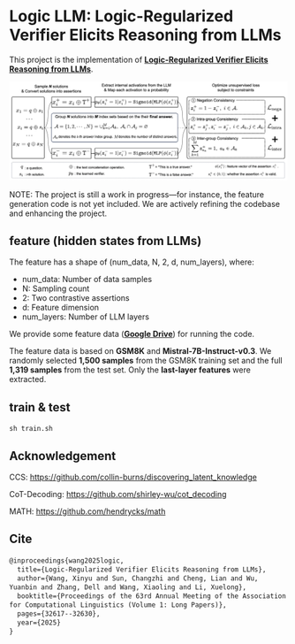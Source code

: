 # Logic LLM: Logic-Regularized Verifier Elicits Reasoning from LLMs

This project is the implementation of [**Logic-Regularized Verifier Elicits Reasoning from LLMs**](https://aclanthology.org/2025.acl-long.1567/).

![](./fig/fig.png)

NOTE: The project is still a work in progress—for instance, the feature generation code is not yet included. We are actively refining the codebase and enhancing the project. 

## feature (hidden states from LLMs)

The feature has a shape of (num_data, N, 2, d, num_layers), where:

- num_data: Number of data samples
- N: Sampling count
- 2: Two contrastive assertions
- d: Feature dimension
- num_layers: Number of LLM layers

We provide some feature data ([**Google Drive**](https://drive.google.com/drive/folders/1SVX9g-3AhJxu83u-Be2R8yCjOhlbQiIs)) for running the code.  

The feature data is based on **GSM8K** and **Mistral-7B-Instruct-v0.3**.  We randomly selected **1,500 samples** from the GSM8K training set and the full **1,319 samples** from the test set. Only the **last-layer features** were extracted.  

## train & test
```shell
sh train.sh
```

## Acknowledgement

CCS: https://github.com/collin-burns/discovering_latent_knowledge

CoT-Decoding: https://github.com/shirley-wu/cot_decoding

MATH: https://github.com/hendrycks/math

## Cite

```
@inproceedings{wang2025logic,
  title={Logic-Regularized Verifier Elicits Reasoning from LLMs},
  author={Wang, Xinyu and Sun, Changzhi and Cheng, Lian and Wu, Yuanbin and Zhang, Dell and Wang, Xiaoling and Li, Xuelong},
  booktitle={Proceedings of the 63rd Annual Meeting of the Association for Computational Linguistics (Volume 1: Long Papers)},
  pages={32617--32630},
  year={2025}
}
```
